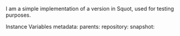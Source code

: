 I am a simple implementation of a version in Squot, used for testing purposes.

Instance Variables
	metadata:		<SquotTrackedObjectMetadata>
	parents:		<Collection>
	repository:		<SquotInMemoryRepository>
	snapshot:		<SquotSnapshot>
